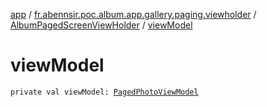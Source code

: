 [app](../../index.md) / [fr.abennsir.poc.album.app.gallery.paging.viewholder](../index.md) / [AlbumPagedScreenViewHolder](index.md) / [viewModel](./view-model.md)

# viewModel

`private val viewModel: `[`PagedPhotoViewModel`](../../fr.abennsir.poc.album.app.gallery.paging.viewmodel/-paged-photo-view-model/index.md)